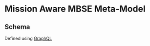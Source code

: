 # Mission Aware MBSE Meta-Model

## Schema
Defined using [GraphQL](https://graphql.org/learn/schema/)
